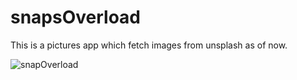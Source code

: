 # snapsOverload
This is a pictures app which fetch images from unsplash as of now.

![snapOverload](snapOverload.png)

